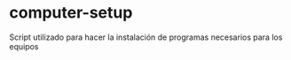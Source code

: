 # computer-setup
Script utilizado para hacer la instalación de programas necesarios para los equipos
